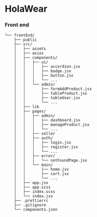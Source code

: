 # HolaWear

### Front end

    └── frontEnd/
        ├── public
        ├── src/
        │   ├── assets
        │   ├── axios
        │   ├── components/
        │   │   ├── ui/
        │   │   │   ├── accordion.jsx
        │   │   │   ├── badge.jsx
        │   │   │   ├── button.jsx
        │   │   │   └── ...
        │   │   └── admin/
        │   │       ├── formAddProduct.jsx
        │   │       ├── tableProduct.jsx
        │   │       ├── tableUser.jsx
        │   │       └── ...
        │   ├── lib
        │   ├── pages/
        │   │   ├── admin/
        │   │   │   ├── dashboard.jsx
        │   │   │   ├── manageProduct.jsx
        │   │   │   └── ...
        │   │   ├── seller
        │   │   ├── auth/
        │   │   │   ├── login.jsx
        │   │   │   ├── register.jsx
        │   │   │   └── ...
        │   │   ├── error/
        │   │   │   └── notFoundPage.jsx
        │   │   └── main/
        │   │       ├── home.jsx
        │   │       ├── cart.jsx
        │   │       └── ...
        │   ├── app.jsx
        │   ├── app.scss
        │   ├── index.scss
        │   └── index.jsx
        ├── .prettierrc
        ├── .gitignore
        └── components.json
